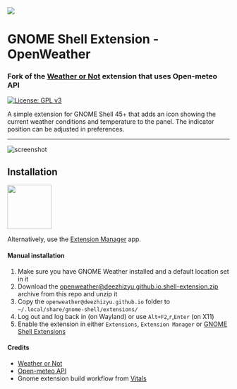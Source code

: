 <img src="https://gitlab.gnome.org/GNOME/gnome-weather/-/raw/main/data/icons/org.gnome.Weather.svg">

# GNOME Shell Extension - OpenWeather
### Fork of the [Weather or Not](https://github.com/somepaulo/GNOME-Shell-extension-Weather-or-Not) extension that uses Open-meteo API

[![License: GPL v3](https://img.shields.io/badge/License-GPL%20v3-blue.svg)](https://www.gnu.org/licenses/gpl-3.0)

A simple extension for GNOME Shell 45+ that adds an icon showing the current weather conditions and temperature to the panel. The indicator position can be adjusted in preferences.

______

![screenshot](https://github.com/deezhizyu/GNOME-Shell-extension-Weather-or-Not/assets/15643750/f936179b-3f69-4c77-b4a1-1b3cc6c3b133)

## Installation
[<img src="https://user-images.githubusercontent.com/15643750/212080370-77899e64-bae8-43f1-b67a-fc946785c4b3.png" height="100">](https://extensions.gnome.org/extension/5660/weather-or-not/)

Alternatively, use the [Extension Manager](https://github.com/mjakeman/extension-manager) app.

#### Manual installation
1. Make sure you have GNOME Weather installed and a default location set in it
2. Download the [openweather@deezhizyu.github.io.shell-extension.zip](https://github.com/deezhizyu/GNOME-Shell-extension-Weather-or-Not/blob/main/openweather%40deezhizyu.github.io.shell-extension.zip) archive from this repo and unzip it
3. Copy the `openweather@deezhizyu.github.io` folder to `~/.local/share/gnome-shell/extensions/`
4. Log out and log back in (on Wayland) or use `Alt+F2`,`r`,`Enter` (on X11)
5. Enable the extension in either `Extensions`, `Extension Manager` or [GNOME Shell Extensions](https://extensions.gnome.org/local/)

#### Credits
- [Weather or Not](https://github.com/somepaulo/GNOME-Shell-extension-Weather-or-Not)
- [Open-meteo API](https://open-meteo.com/)
- Gnome extension build workflow from [Vitals](https://github.com/corecoding/Vitals)
